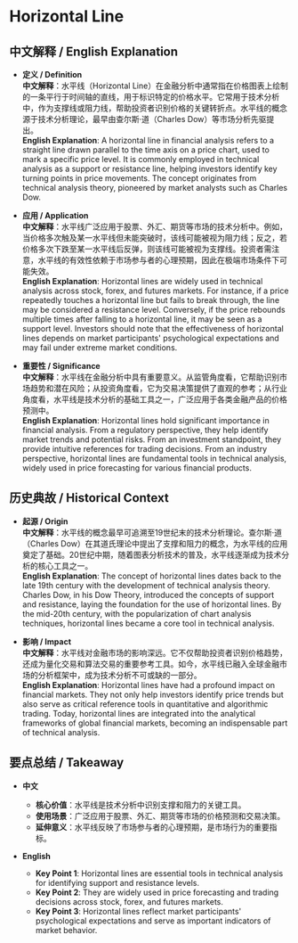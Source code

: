 # Horizontal Line

## 中文解释 / English Explanation

* **定义 / Definition**  
  **中文解释**：水平线（Horizontal Line）在金融分析中通常指在价格图表上绘制的一条平行于时间轴的直线，用于标识特定的价格水平。它常用于技术分析中，作为支撑线或阻力线，帮助投资者识别价格的关键转折点。水平线的概念源于技术分析理论，最早由查尔斯·道（Charles Dow）等市场分析先驱提出。  
  **English Explanation**: A horizontal line in financial analysis refers to a straight line drawn parallel to the time axis on a price chart, used to mark a specific price level. It is commonly employed in technical analysis as a support or resistance line, helping investors identify key turning points in price movements. The concept originates from technical analysis theory, pioneered by market analysts such as Charles Dow.

* **应用 / Application**  
  **中文解释**：水平线广泛应用于股票、外汇、期货等市场的技术分析中。例如，当价格多次触及某一水平线但未能突破时，该线可能被视为阻力线；反之，若价格多次下跌至某一水平线后反弹，则该线可能被视为支撑线。投资者需注意，水平线的有效性依赖于市场参与者的心理预期，因此在极端市场条件下可能失效。  
  **English Explanation**: Horizontal lines are widely used in technical analysis across stock, forex, and futures markets. For instance, if a price repeatedly touches a horizontal line but fails to break through, the line may be considered a resistance level. Conversely, if the price rebounds multiple times after falling to a horizontal line, it may be seen as a support level. Investors should note that the effectiveness of horizontal lines depends on market participants' psychological expectations and may fail under extreme market conditions.

* **重要性 / Significance**  
  **中文解释**：水平线在金融分析中具有重要意义。从监管角度看，它帮助识别市场趋势和潜在风险；从投资角度看，它为交易决策提供了直观的参考；从行业角度看，水平线是技术分析的基础工具之一，广泛应用于各类金融产品的价格预测中。  
  **English Explanation**: Horizontal lines hold significant importance in financial analysis. From a regulatory perspective, they help identify market trends and potential risks. From an investment standpoint, they provide intuitive references for trading decisions. From an industry perspective, horizontal lines are fundamental tools in technical analysis, widely used in price forecasting for various financial products.

## 历史典故 / Historical Context

* **起源 / Origin**  
  **中文解释**：水平线的概念最早可追溯至19世纪末的技术分析理论。查尔斯·道（Charles Dow）在其道氏理论中提出了支撑和阻力的概念，为水平线的应用奠定了基础。20世纪中期，随着图表分析技术的普及，水平线逐渐成为技术分析的核心工具之一。  
  **English Explanation**: The concept of horizontal lines dates back to the late 19th century with the development of technical analysis theory. Charles Dow, in his Dow Theory, introduced the concepts of support and resistance, laying the foundation for the use of horizontal lines. By the mid-20th century, with the popularization of chart analysis techniques, horizontal lines became a core tool in technical analysis.

* **影响 / Impact**  
  **中文解释**：水平线对金融市场的影响深远。它不仅帮助投资者识别价格趋势，还成为量化交易和算法交易的重要参考工具。如今，水平线已融入全球金融市场的分析框架中，成为技术分析不可或缺的一部分。  
  **English Explanation**: Horizontal lines have had a profound impact on financial markets. They not only help investors identify price trends but also serve as critical reference tools in quantitative and algorithmic trading. Today, horizontal lines are integrated into the analytical frameworks of global financial markets, becoming an indispensable part of technical analysis.

## 要点总结 / Takeaway

* **中文**  
  - **核心价值**：水平线是技术分析中识别支撑和阻力的关键工具。  
  - **使用场景**：广泛应用于股票、外汇、期货等市场的价格预测和交易决策。  
  - **延伸意义**：水平线反映了市场参与者的心理预期，是市场行为的重要指标。

* **English**  
  - **Key Point 1**: Horizontal lines are essential tools in technical analysis for identifying support and resistance levels.  
  - **Key Point 2**: They are widely used in price forecasting and trading decisions across stock, forex, and futures markets.  
  - **Key Point 3**: Horizontal lines reflect market participants' psychological expectations and serve as important indicators of market behavior.